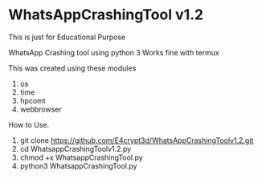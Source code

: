 # WhatsAppCrashingTool v1.2
This is just for Educational Purpose

WhatsApp Crashing tool using python 3
Works fine with termux


This was created using these modules
1. os
2. time
3. hpcomt
4. webbrowser

How to Use.
1. git clone https://github.com/E4crypt3d/WhatsAppCrashingToolv1.2.git
2. cd WhatsappCrashingToolv1.2.py
3. chmod +x WhatsappCrashingTool.py
4. python3 WhatsappCrashingTool.py
